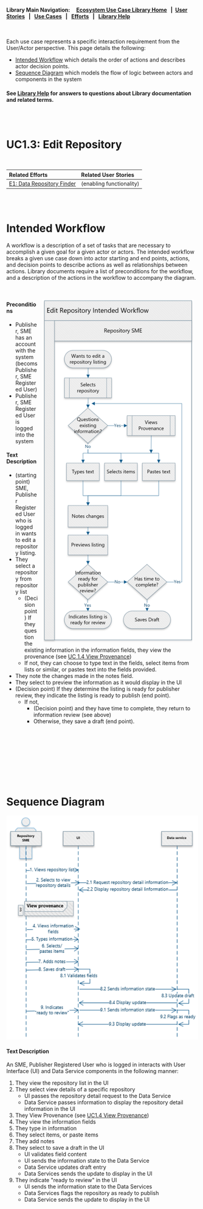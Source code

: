 #### Library Main Navigation: &nbsp; &nbsp;  [Ecosystem Use Case Library Home](https://github.com/NIH-NICHD-Ecosystem) &nbsp; | &nbsp;[User Stories](https://github.com/NIH-NICHD-Ecosystem/UserStories/blob/main/README.md)  &nbsp; | &nbsp; [Use Cases](https://github.com/NIH-NICHD-Ecosystem/UseCases/blob/main/README.md) &nbsp; | &nbsp; [Efforts](https://github.com/NIH-NICHD-Ecosystem/Efforts/blob/main/README.md) &nbsp; | &nbsp; [Library Help](https://github.com/NIH-NICHD-Ecosystem/LibraryHelp/blob/main/README.md)
 
</br>
 
Each use case represents a specific interaction requirement from the User/Actor perspective. This page details the following:
- [Intended Workflow](#intended-workflow) which details the order of actions and describes actor decision points.
- [Sequence Diagram](#sequence-diagram) which models the flow of logic between actors and components in the system 
 
#### See [Library Help](https://github.com/NIH-NICHD-Ecosystem/LibraryHelp/blob/main/README.md) for answers to questions about Library documentation and related terms.
 
<br/><br/>

# UC1.3: Edit Repository

<br/>

|  Related Efforts | Related User Stories 
| :-------------   | :-----|
| [E1: Data Repository Finder](https://github.com/NIH-NICHD-Ecosystem/E1_Data-Repository-Finder/blob/main/README.md) | (enabling functionality)

<br/><br/>

# Intended Workflow

A workflow is a description of a set of tasks that are necessary to accomplish a given goal for a given actor or actors. The intended workflow breaks a given use case down into actor starting and end points, actions, and decision points to describe actions as well as relationships between actions. Library documents require a list of preconditions for the workflow, and a description of the actions in the workflow to accompany the diagram. 
</br></br></br>

<img src="https://github.com/NIH-NICHD-Ecosystem/E1_Data-Repository-Finder/blob/main/Documentation/1_Use-Cases/Assets/UC1.3_Edit-Repository-Intended-Workflow.PNG" align="right" hspace="10" width="400px">

#### Preconditions
* Publisher, SME has an account with the system (becoms Publisher, SME Registered User)
* Publisher, SME Registered User is logged into the system 

#### Text Description

* (starting point) SME, Publisher Registered User who is logged in wants to edit a repository listing.
* They select a repository from repository list​
    - (Decision point) If they question the existing information in the information fields, they view the provenance (see [UC 1.4 View Provenance](UC1.4-ViewProvenance.md))
    - If not, they can choose to type text in the fields, select items from lists or similar, or pastes text into the fields provided.
* They note the changes made in the notes field.
* They select to preview the information as it would display in the UI
* (Decision point) If they determine the listing is ready for publisher review, they indicate the listing is ready to publish (end point).
    - If not,
        - (Decision point) and they have time to complete, they return to information review (see above)
        - Otherwise, they save a draft (end point).


<br clear="right"/>

<br/><br/><br/><br/><br/><br/>
 
# Sequence Diagram

<p align="center"><img src="https://github.com/NIH-NICHD-Ecosystem/E1_Data-Repository-Finder/blob/main/Documentation/1_Use-Cases/Assets/UC1.3_Edit-Repository-Sequence-Diagram.PNG" width="600px">

#### Text Description 
 
An SME, Publisher Registered User who is logged in interacts with User Interface (UI) and Data Service components in the following manner:
1. They view the repository list in the UI
2. They select view details of a specific repository
    - UI passes the repository detail request to the Data Service
    - Data Service passes information to display the repository detail information in the UI
3.  They View Provenance (see [UC1.4 View Provenance](https://github.com/NIH-NICHD-Ecosystem/E1_Data-Repository-Finder/blob/main/Documentation/1_Use-Cases/Pages/UC1.4-ViewProvenance.md))
4. They view the information fields
5. They type in information
6. They select items, or paste items
7. They add notes
8. They select to save a draft in the UI
    - UI validates field content
    - UI sends the information state to the Data Service
    - Data Service updates draft entry
    - Data Services sends the update to display in the UI
9. They indicate "ready to review" in the UI
    - UI sends the information state to the Data Services
    - Data Services flags the repository as ready to publish
    - Data Service sends the update to display in the UI

